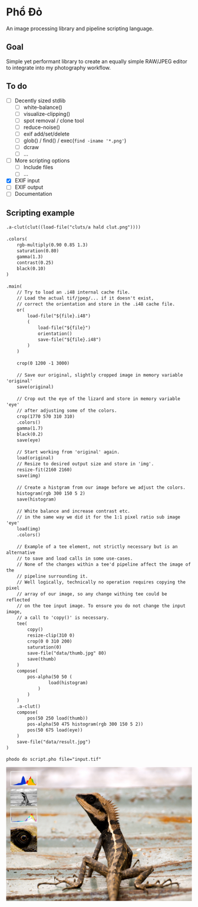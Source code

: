 # Phổ Đỏ

An image processing library and pipeline scripting language.

## Goal

Simple yet performant library to create an equally simple RAW/JPEG editor to 
integrate into my photography workflow.

## To do

- [ ] Decently sized stdlib
    - [ ] white-balance()
    - [ ] visualize-clipping()
    - [ ] spot removal / clone tool
    - [ ] reduce-noise()
    - [ ] exif add/set/delete
    - [ ] glob() / find() / exec(`find -iname '*.png'`)
    - [ ] dcraw
    - [ ] ...
- [ ] More scripting options
    - [ ] Include files
    - [ ] ...
- [X] EXIF input
- [ ] EXIF output
- [ ] Documentation

## Scripting example

```
.a-clut(clut((load-file("cluts/a hald clut.png"))))

.colors(
    rgb-multiply(0.90 0.85 1.3)
    saturation(0.80)
    gamma(1.3)
    contrast(0.25)
    black(0.10)
)

.main(
    // Try to load an .i48 internal cache file.
    // Load the actual tif/jpeg/... if it doesn't exist,
    // correct the orientation and store in the .i48 cache file.
    or(
        load-file("${file}.i48")
        (
            load-file("${file}")
            orientation()
            save-file("${file}.i48")
        )
    )

    crop(0 1200 -1 3000)

    // Save our original, slightly cropped image in memory variable 'original'
    save(original)

    // Crop out the eye of the lizard and store in memory variable 'eye'
    // after adjusting some of the colors.
    crop(1770 570 310 310)
    .colors()
    gamma(1.7)
    black(0.2)
    save(eye)

    // Start working from 'original' again.
    load(original)
    // Resize to desired output size and store in 'img'.
    resize-fit(2160 2160)
    save(img)

    // Create a histgram from our image before we adjust the colors.
    histogram(rgb 300 150 5 2)
    save(histogram)

    // White balance and increase contrast etc.
    // in the same way we did it for the 1:1 pixel ratio sub image 'eye'
    load(img)
    .colors()

    // Example of a tee element, not strictly necessary but is an alternative
    // to save and load calls in some use-cases.
    // None of the changes within a tee'd pipeline affect the image of the
    // pipeline surrounding it.
    // Well logically, technically no operation requires copying the pixel
    // array of our image, so any change withing tee could be reflected
    // on the tee input image. To ensure you do not change the input image,
    // a call to 'copy()' is necessary.
    tee(
        copy()
        resize-clip(310 0)
        crop(0 0 310 200)
        saturation(0)
        save-file("data/thumb.jpg" 80)
        save(thumb)
    )
    compose(
        pos-alpha(50 50 (
                load(histogram)
            )
        )
    )
    .a-clut()
    compose(
        pos(50 250 load(thumb))
        pos-alpha(50 475 histogram(rgb 300 150 5 2))
        pos(50 675 load(eye))
    )
    save-file("data/result.jpg")
)
```

`phodo do script.pho file="input.tif"`

![example result](https://raw.githubusercontent.com/frizinak/phodo/dev/.github/main.jpg)
